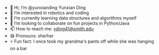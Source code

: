 - 👋 Hi, I’m @yunxianding Yunxian Ding
- 👀 I’m interested in robotics and coding
- 🌱 I’m currently learning data structures and algorithms myself
- 💞️ I’m looking to collaborate on fun projects in Python/Java
- 📫 How to reach me: yding41@smith.edu
- 😄 Pronouns: she/her
- ⚡ Fun fact: I once took my grandma's pants off while she was hanging on a bar

<!---
yunxianding/yunxianding is a ✨ special ✨ repository because its `README.md` (this file) appears on your GitHub profile.
You can click the Preview link to take a look at your changes.
--->
